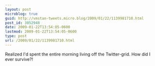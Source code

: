 ```yaml
---
layout: post
microblog: true
guid: http://vmstan-tweets.micro.blog/2009/01/22/1139981710.html
post_id: 3052948
date: 2009-01-22T13:54:05-0600
lastmod: 2009-01-22T13:54:05-0600
type: post
url: /2009/01/22/1139981710.html
---
```

Realized I'd spent the entire morning living off the Twitter-grid. How did I ever survive?!
